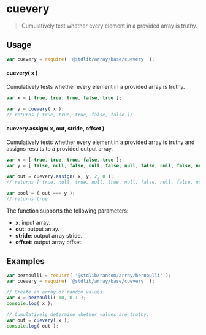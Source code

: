 <!--

@license Apache-2.0

Copyright (c) 2024 The Stdlib Authors.

Licensed under the Apache License, Version 2.0 (the "License");
you may not use this file except in compliance with the License.
You may obtain a copy of the License at

   http://www.apache.org/licenses/LICENSE-2.0

Unless required by applicable law or agreed to in writing, software
distributed under the License is distributed on an "AS IS" BASIS,
WITHOUT WARRANTIES OR CONDITIONS OF ANY KIND, either express or implied.
See the License for the specific language governing permissions and
limitations under the License.

-->

# cuevery

> Cumulatively test whether every element in a provided array is truthy.

<section class="usage">

## Usage

```javascript
var cuevery = require( '@stdlib/array/base/cuevery' );
```

#### cuevery( x )

Cumulatively tests whether every element in a provided array is truthy.

```javascript
var x = [ true, true, true, false, true ];

var y = cuevery( x );
// returns [ true, true, true, false, false ];
```

#### cuevery.assign( x, out, stride, offset )

Cumulatively tests whether every element in a provided array is truthy and assigns results to a provided output array.

```javascript
var x = [ true, true, true, false, true ];
var y = [ false, null, false, null, false, null, false, null, false, null ];

var out = cuevery.assign( x, y, 2, 0 );
// returns [ true, null, true, null, true, null, false, null, false, null ]

var bool = ( out === y );
// returns true
```

The function supports the following parameters:

-   **x**: input array.
-   **out**: output array.
-   **stride**: output array stride.
-   **offset**: output array offset.

</section>

<!-- /.usage -->

<section class="notes">

</section>

<!-- /.notes -->

<section class="examples">

## Examples

<!-- eslint no-undef: "error" -->

```javascript
var bernoulli = require( '@stdlib/random/array/bernoulli' );
var cuevery = require( '@stdlib/array/base/cuevery' );

// Create an array of random values:
var x = bernoulli( 10, 0.1 );
console.log( x );

// Cumulatively determine whether values are truthy:
var out = cuevery( x );
console.log( out );
```

</section>

<!-- /.examples -->

<!-- Section for related `stdlib` packages. Do not manually edit this section, as it is automatically populated. -->

<section class="related">

</section>

<!-- /.related -->

<!-- Section for all links. Make sure to keep an empty line after the `section` element and another before the `/section` close. -->

<section class="links">


</section>

<!-- /.links -->
